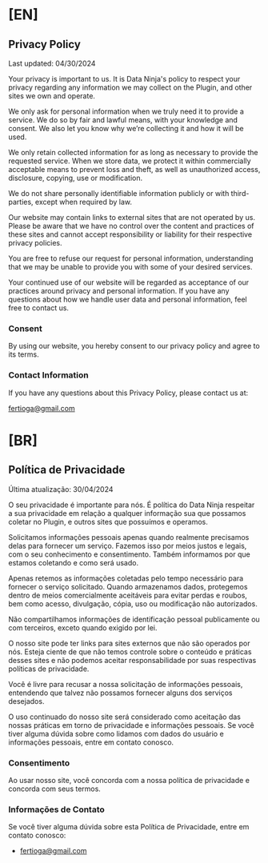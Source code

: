 # [EN]
## Privacy Policy
Last updated: 04/30/2024

Your privacy is important to us. It is Data Ninja's policy to respect your privacy regarding any information we may collect on the Plugin, and other sites we own and operate.

We only ask for personal information when we truly need it to provide a service. We do so by fair and lawful means, with your knowledge and consent. We also let you know why we’re collecting it and how it will be used.

We only retain collected information for as long as necessary to provide the requested service. When we store data, we protect it within commercially acceptable means to prevent loss and theft, as well as unauthorized access, disclosure, copying, use or modification.

We do not share personally identifiable information publicly or with third-parties, except when required by law.

Our website may contain links to external sites that are not operated by us. Please be aware that we have no control over the content and practices of these sites and cannot accept responsibility or liability for their respective privacy policies.

You are free to refuse our request for personal information, understanding that we may be unable to provide you with some of your desired services.

Your continued use of our website will be regarded as acceptance of our practices around privacy and personal information. If you have any questions about how we handle user data and personal information, feel free to contact us.

### Consent
By using our website, you hereby consent to our privacy policy and agree to its terms.

### Contact Information
If you have any questions about this Privacy Policy, please contact us at:

fertioga@gmail.com


# [BR]
## Política de Privacidade

Última atualização: 30/04/2024

O seu privacidade é importante para nós. É política do Data Ninja respeitar a sua privacidade em relação a qualquer informação sua que possamos coletar no Plugin, e outros sites que possuímos e operamos.

Solicitamos informações pessoais apenas quando realmente precisamos delas para fornecer um serviço. Fazemos isso por meios justos e legais, com o seu conhecimento e consentimento. Também informamos por que estamos coletando e como será usado.

Apenas retemos as informações coletadas pelo tempo necessário para fornecer o serviço solicitado. Quando armazenamos dados, protegemos dentro de meios comercialmente aceitáveis para evitar perdas e roubos, bem como acesso, divulgação, cópia, uso ou modificação não autorizados.

Não compartilhamos informações de identificação pessoal publicamente ou com terceiros, exceto quando exigido por lei.

O nosso site pode ter links para sites externos que não são operados por nós. Esteja ciente de que não temos controle sobre o conteúdo e práticas desses sites e não podemos aceitar responsabilidade por suas respectivas políticas de privacidade.

Você é livre para recusar a nossa solicitação de informações pessoais, entendendo que talvez não possamos fornecer alguns dos serviços desejados.

O uso continuado do nosso site será considerado como aceitação das nossas práticas em torno de privacidade e informações pessoais. Se você tiver alguma dúvida sobre como lidamos com dados do usuário e informações pessoais, entre em contato conosco.

### Consentimento

Ao usar nosso site, você concorda com a nossa política de privacidade e concorda com seus termos.

### Informações de Contato

Se você tiver alguma dúvida sobre esta Política de Privacidade, entre em contato conosco:

- fertioga@gmail.com